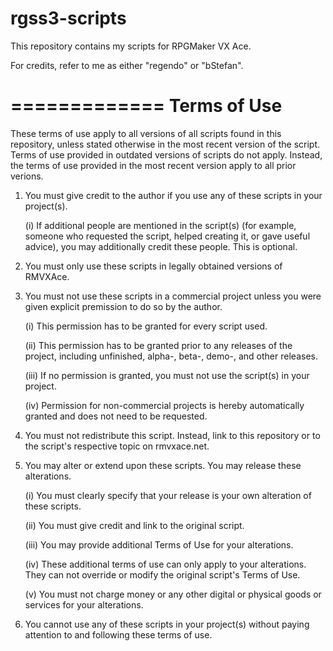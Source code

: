 rgss3-scripts
=============

This repository contains my scripts for RPGMaker VX Ace.

For credits, refer to me as either "regendo" or "bStefan".

=============
Terms of Use
=============

These terms of use apply to all versions of all scripts found in this repository, unless stated otherwise in the most recent version of
the script. Terms of use provided in outdated versions of scripts do not apply. Instead, the terms of use provided in the most recent
version apply to all prior verions.

1. You must give credit to the author if you use any of these scripts in your project(s).

   (i)   If additional people are mentioned in the script(s) (for example, someone who
         requested the script, helped creating it, or gave useful advice), you may
         additionally credit these people. This is optional.
2. You must only use these scripts in legally obtained versions of RMVXAce.
3. You must not use these scripts in a commercial project unless you were
   given explicit premission to do so by the author.
   
   (i)   This permission has to be granted for every script used.
   
   (ii)  This permission has to be granted prior to any releases of the project,
         including unfinished, alpha-, beta-, demo-, and other releases.
   
   (iii) If no permission is granted, you must not use the script(s) in
         your project.
   
   (iv)  Permission for non-commercial projects is hereby automatically granted
         and does not need to be requested.
4. You must not redistribute this script. Instead, link to this repository or
   to the script's respective topic on rmvxace.net.
5. You may alter or extend upon these scripts. You may release these alterations.
   
   (i)   You must clearly specify that your release is your own alteration
         of these scripts.
   
   (ii)  You must give credit and link to the original script.
   
   (iii) You may provide additional Terms of Use for your alterations.
   
   (iv)  These additional terms of use can only apply to your alterations.
         They can not override or modify the original script's Terms of Use.
   
   (v)   You must not charge money or any other digital or physical goods or
         services for your alterations.
6. You cannot use any of these scripts in your project(s) without paying attention
   to and following these terms of use.
